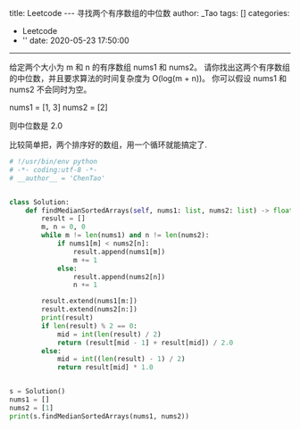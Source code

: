 title: Leetcode --- 寻找两个有序数组的中位数
author: _Tao
tags: []
categories:
  - Leetcode
  - ''
date: 2020-05-23 17:50:00
---
给定两个大小为 m 和 n 的有序数组 nums1 和 nums2。
请你找出这两个有序数组的中位数，并且要求算法的时间复杂度为 O(log(m + n))。
你可以假设 nums1 和 nums2 不会同时为空。

nums1 = [1, 3] 
nums2 = [2]

则中位数是 2.0

<!-- more -->

比较简单把，两个排序好的数组，用一个循环就能搞定了.

```python
# !/usr/bin/env python
# -*- coding:utf-8 -*-
# __author__ = 'ChenTao'


class Solution:
    def findMedianSortedArrays(self, nums1: list, nums2: list) -> float:
        result = []
        m, n = 0, 0
        while m != len(nums1) and n != len(nums2):
            if nums1[m] < nums2[n]:
                result.append(nums1[m])
                m += 1
            else:
                result.append(nums2[n])
                n += 1

        result.extend(nums1[m:])
        result.extend(nums2[n:])
        print(result)
        if len(result) % 2 == 0:
            mid = int(len(result) / 2)
            return (result[mid - 1] + result[mid]) / 2.0
        else:
            mid = int((len(result) - 1) / 2)
            return result[mid] * 1.0


s = Solution()
nums1 = []
nums2 = [1]
print(s.findMedianSortedArrays(nums1, nums2))
```